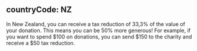 countryCode: NZ
---
In New Zealand, you can receive a tax reduction of 33,3% of the value of your donation. This means you can be 50% more generous! For example, if you want to spend $100 on donations, you can send $150 to the charity and receive a $50 tax reduction.
